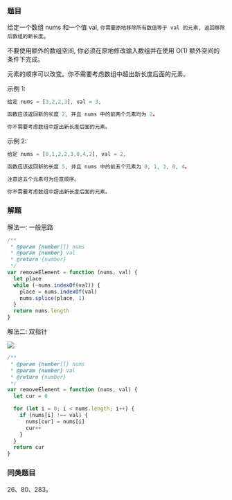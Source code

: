 ### 题目

给定一个数组 nums 和一个值 val, `你需要原地移除所有数值等于 val 的元素, 返回移除后数组的新长度`。

不要使用额外的数组空间, 你必须在原地修改输入数组并在使用 O(1) 额外空间的条件下完成。

元素的顺序可以改变。你不需要考虑数组中超出新长度后面的元素。

示例 1:

```js
给定 nums = [3,2,2,3], val = 3,

函数应该返回新的长度 2, 并且 nums 中的前两个元素均为 2。

你不需要考虑数组中超出新长度后面的元素。
```

示例 2:

```js
给定 nums = [0,1,2,2,3,0,4,2], val = 2,

函数应该返回新的长度 5, 并且 nums 中的前五个元素为 0, 1, 3, 0, 4。

注意这五个元素可为任意顺序。

你不需要考虑数组中超出新长度后面的元素。
```

### 解题

解法一: 一般思路

```js
/**
 * @param {number[]} nums
 * @param {number} val
 * @return {number}
 */
var removeElement = function (nums, val) {
  let place
  while (~nums.indexOf(val)) {
    place = nums.indexOf(val)
    nums.splice(place, 1)
  }
  return nums.length
}
```

解法二: 双指针

![](http://with.muyunyun.cn/e4ea67e0bdbf4af9ee3ad2a0ede55571.jpg)

```js
/**
 * @param {number[]} nums
 * @param {number} val
 * @return {number}
 */
var removeElement = function (nums, val) {
  let cur = 0

  for (let i = 0; i < nums.length; i++) {
    if (nums[i] !== val) {
      nums[cur] = nums[i]
      cur++
    }
  }
  return cur
}
```

### 同类题目

26、80、283。